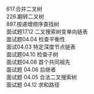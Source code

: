 617.合并二叉树 <br>
226.翻转二叉树 <br>
897.按递增顺序查找树 <br>
面试题17.12 二叉搜索树变单向链表 <br>
面试题04.04 检查平衡性 <br>
面试04.03 特定深度节点链表 <br>
面试题04.10 检查子树 <br>
面试题04.08 首个共同祖先 <br>
面试题 04.06 后继者 <br>
面试题 04.05 合法二叉搜索树 <br>
面试题 04.12 求和路径 <br>
